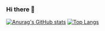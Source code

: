 ### Hi there 👋
[![Anurag's GitHub stats](https://github-readme-stats.vercel.app/api?username=boermansjo&theme=tokyonight&layout=compact&show_icons=true&include_all_commits)](https://github.com/anuraghazra/github-readme-stats) [![Top Langs](https://github-readme-stats.vercel.app/api/top-langs/?username=boermansjo&theme=tokyonight&langs_count=10&layout=compact)](https://github.com/anuraghazra/github-readme-stats)
<!--
**boermansjo/boermansjo** is a ✨ _special_ ✨ repository because its `README.md` (this file) appears on your GitHub profile.

Here are some ideas to get you started:

- 🔭 I’m currently working on ...
- 🌱 I’m currently learning ...
- 👯 I’m looking to collaborate on ...
- 🤔 I’m looking for help with ...
- 💬 Ask me about ...
- 📫 How to reach me: ...
- 😄 Pronouns: ...
- ⚡ Fun fact: ...
-->
